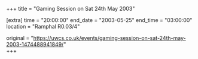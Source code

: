 +++
title = "Gaming Session on Sat 24th May 2003"

[extra]
time = "20:00:00"
end_date = "2003-05-25"
end_time = "03:00:00"
location = "Ramphal R0.03/4"

original = "https://uwcs.co.uk/events/gaming-session-on-sat-24th-may-2003-1474488941849/"    
+++



